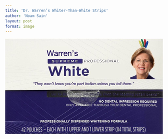 ```yaml
---
title: 'Dr. Warren’s Whiter-Than-White Strips'
author: 'Noam Sain'
layout: post
format: image
---
```


![](/assets/2018/10/Warrens-Whitestrips.jpg)